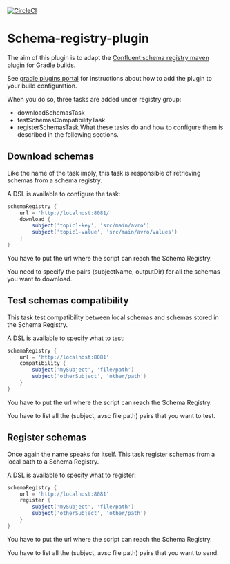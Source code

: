 [![CircleCI](https://circleci.com/gh/ImFlog/schema-registry-plugin/tree/master.svg?style=svg)](https://circleci.com/gh/ImFlog/schema-registry-plugin/tree/master)

# Schema-registry-plugin
The aim of this plugin is to adapt the [Confluent schema registry maven plugin](https://docs.confluent.io/current/schema-registry/docs/maven-plugin.html) for Gradle builds.

See [gradle plugins portal](https://plugins.gradle.org/plugin/com.github.imflog.kafka-schema-registry-gradle-plugin)
for instructions about how to add the plugin to your build configuration.

When you do so, three tasks are added under registry group:
* downloadSchemasTask
* testSchemasCompatibilityTask
* registerSchemasTask
What these tasks do and how to configure them is described in the following sections.
## Download schemas
Like the name of the task imply, this task is responsible of retrieving schemas from a schema registry.

A DSL is available to configure the task:
```groovy
schemaRegistry {
    url = 'http://localhost:8081/'
    download {
        subject('topic1-key', 'src/main/avro')
        subject('topic1-value', 'src/main/avro/values')
    }
}
```
You have to put the url where the script can reach the Schema Registry.

You need to specify the pairs (subjectName, outputDir) for all the
schemas you want to download. 

## Test schemas compatibility
This task test compatibility between local schemas and schemas stored in the Schema Registry.

A DSL is available to specify what to test:
```groovy
schemaRegistry {
    url = 'http://localhost:8081'
    compatibility {
        subject('mySubject', 'file/path')
        subject('otherSubject', 'other/path')
    }
}
```
You have to put the url where the script can reach the Schema Registry.

You have to list all the (subject, avsc file path) pairs that you want to test. 

## Register schemas
Once again the name speaks for itself.
This task register schemas from a local path to a Schema Registry.

A DSL is available to specify what to register:
```groovy
schemaRegistry {
    url = 'http://localhost:8081'
    register {
        subject('mySubject', 'file/path')
        subject('otherSubject', 'other/path')
    }
}
```
You have to put the url where the script can reach the Schema Registry.

You have to list all the (subject, avsc file path) pairs that you want to send. 